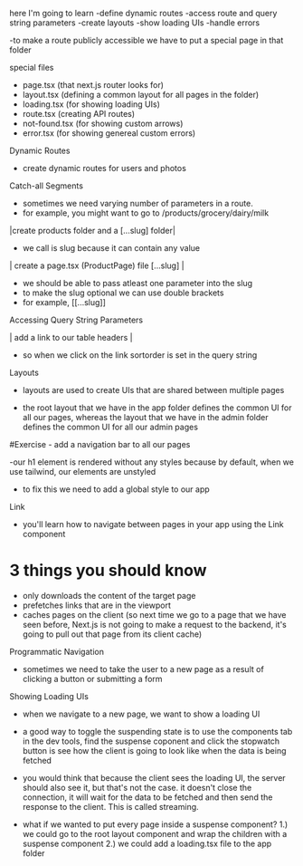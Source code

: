 here I'm going to learn
-define dynamic routes
-access route and query string parameters
-create layouts
-show loading UIs
-handle errors

-to make a route publicly accessible we have to put a special page in that folder

special files

- page.tsx (that next.js router looks for)
- layout.tsx (defining a common layout for all pages in the folder)
- loading.tsx (for showing loading UIs)
- route.tsx (creating API routes)
- not-found.tsx (for showing custom arrows)
- error.tsx (for showing genereal custom errors)

Dynamic Routes

- create dynamic routes for users and photos

Catch-all Segments

- sometimes we need varying number of parameters in a route.
- for example, you might want to go to /products/grocery/dairy/milk

|create products folder and a [...slug] folder|

- we call is slug because it can contain any value

| create a page.tsx (ProductPage) file [...slug] |

- we should be able to pass atleast one parameter into the slug
- to make the slug optional we can use double brackets
- for example, [[...slug]]

Accessing Query String Parameters

| add a link to our table headers |

- so when we click on the link sortorder is set in the query string

Layouts

- layouts are used to create UIs that are shared between multiple pages

- the root layout that we have in the app folder defines the common UI for all our pages, whereas the layout that we have in the admin folder defines the common UI for all our admin pages

#Exercise - add a navigation bar to all our pages

-our h1 element is rendered without any styles because by default, when we use tailwind, our elements are unstyled

- to fix this we need to add a global style to our app

Link

- you'll learn how to navigate between pages in your app using the Link component

# 3 things you should know

- only downloads the content of the target page
- prefetches links that are in the viewport
- caches pages on the client (so next time we go to a page that we have seen before, Next.js is not going to make a request to the backend, it's going to pull out that page from its client cache)

Programmatic Navigation

- sometimes we need to take the user to a new page as a result of clicking a button or submitting a form

Showing Loading UIs

- when we navigate to a new page, we want to show a loading UI
- a good way to toggle the suspending state is to use the components tab in the dev tools, find the suspense coponent and click the stopwatch button is see how the client is going to look like when the data is being fetched
- you would think that because the client sees the loading UI, the server should also see it, but that's not the case. it doesn't close the connection, it will wait for the data to be fetched and then send the response to the client. This is called streaming.

- what if we wanted to put every page inside a suspense component?
  1.) we could go to the root layout component and wrap the children with a suspense component
  2.) we could add a loading.tsx file to the app folder
